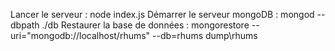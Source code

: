 Lancer le serveur : node index.js
Démarrer le serveur mongoDB : mongod --dbpath ./db
Restaurer la base de données : mongorestore --uri="mongodb://localhost/rhums"  --db=rhums dump\rhums
